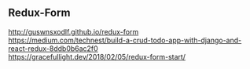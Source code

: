 ## Redux-Form
http://guswnsxodlf.github.io/redux-form
<br/>
https://medium.com/technest/build-a-crud-todo-app-with-django-and-react-redux-8ddb0b6ac2f0
<br/>
https://gracefullight.dev/2018/02/05/redux-form-start/
